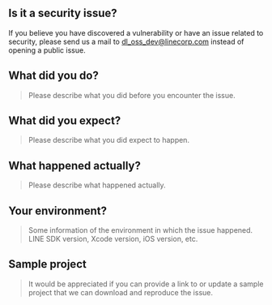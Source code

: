 ## Is it a security issue?

If you believe you have discovered a vulnerability or have an issue related to security, please send us a mail to dl_oss_dev@linecorp.com instead of opening a public issue.

## What did you do?

> Please describe what you did before you encounter the issue.

## What did you expect?

> Please describe what you did expect to happen.

## What happened actually?

> Please describe what happened actually.

## Your environment?

> Some information of the environment in which the issue happened. LINE SDK version, Xcode version, iOS version, etc.

## Sample project

> It would be appreciated if you can provide a link to or update a sample project that we can download and reproduce the issue.